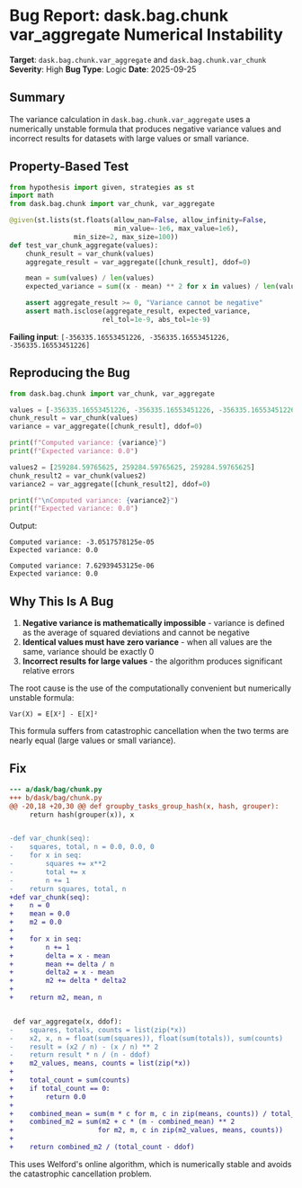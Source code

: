 # Bug Report: dask.bag.chunk var_aggregate Numerical Instability

**Target**: `dask.bag.chunk.var_aggregate` and `dask.bag.chunk.var_chunk`
**Severity**: High
**Bug Type**: Logic
**Date**: 2025-09-25

## Summary

The variance calculation in `dask.bag.chunk.var_aggregate` uses a numerically unstable formula that produces negative variance values and incorrect results for datasets with large values or small variance.

## Property-Based Test

```python
from hypothesis import given, strategies as st
import math
from dask.bag.chunk import var_chunk, var_aggregate

@given(st.lists(st.floats(allow_nan=False, allow_infinity=False,
                          min_value=-1e6, max_value=1e6),
                min_size=2, max_size=100))
def test_var_chunk_aggregate(values):
    chunk_result = var_chunk(values)
    aggregate_result = var_aggregate([chunk_result], ddof=0)

    mean = sum(values) / len(values)
    expected_variance = sum((x - mean) ** 2 for x in values) / len(values)

    assert aggregate_result >= 0, "Variance cannot be negative"
    assert math.isclose(aggregate_result, expected_variance,
                       rel_tol=1e-9, abs_tol=1e-9)
```

**Failing input**: `[-356335.16553451226, -356335.16553451226, -356335.16553451226]`

## Reproducing the Bug

```python
from dask.bag.chunk import var_chunk, var_aggregate

values = [-356335.16553451226, -356335.16553451226, -356335.16553451226]
chunk_result = var_chunk(values)
variance = var_aggregate([chunk_result], ddof=0)

print(f"Computed variance: {variance}")
print(f"Expected variance: 0.0")

values2 = [259284.59765625, 259284.59765625, 259284.59765625]
chunk_result2 = var_chunk(values2)
variance2 = var_aggregate([chunk_result2], ddof=0)

print(f"\nComputed variance: {variance2}")
print(f"Expected variance: 0.0")
```

Output:
```
Computed variance: -3.0517578125e-05
Expected variance: 0.0

Computed variance: 7.62939453125e-06
Expected variance: 0.0
```

## Why This Is A Bug

1. **Negative variance is mathematically impossible** - variance is defined as the average of squared deviations and cannot be negative
2. **Identical values must have zero variance** - when all values are the same, variance should be exactly 0
3. **Incorrect results for large values** - the algorithm produces significant relative errors

The root cause is the use of the computationally convenient but numerically unstable formula:

```
Var(X) = E[X²] - E[X]²
```

This formula suffers from catastrophic cancellation when the two terms are nearly equal (large values or small variance).

## Fix

```diff
--- a/dask/bag/chunk.py
+++ b/dask/bag/chunk.py
@@ -20,18 +20,30 @@ def groupby_tasks_group_hash(x, hash, grouper):
     return hash(grouper(x)), x


-def var_chunk(seq):
-    squares, total, n = 0.0, 0.0, 0
-    for x in seq:
-        squares += x**2
-        total += x
-        n += 1
-    return squares, total, n
+def var_chunk(seq):
+    n = 0
+    mean = 0.0
+    m2 = 0.0
+
+    for x in seq:
+        n += 1
+        delta = x - mean
+        mean += delta / n
+        delta2 = x - mean
+        m2 += delta * delta2
+
+    return m2, mean, n


 def var_aggregate(x, ddof):
-    squares, totals, counts = list(zip(*x))
-    x2, x, n = float(sum(squares)), float(sum(totals)), sum(counts)
-    result = (x2 / n) - (x / n) ** 2
-    return result * n / (n - ddof)
+    m2_values, means, counts = list(zip(*x))
+
+    total_count = sum(counts)
+    if total_count == 0:
+        return 0.0
+
+    combined_mean = sum(m * c for m, c in zip(means, counts)) / total_count
+    combined_m2 = sum(m2 + c * (m - combined_mean) ** 2
+                     for m2, m, c in zip(m2_values, means, counts))
+
+    return combined_m2 / (total_count - ddof)
```

This uses Welford's online algorithm, which is numerically stable and avoids the catastrophic cancellation problem.
